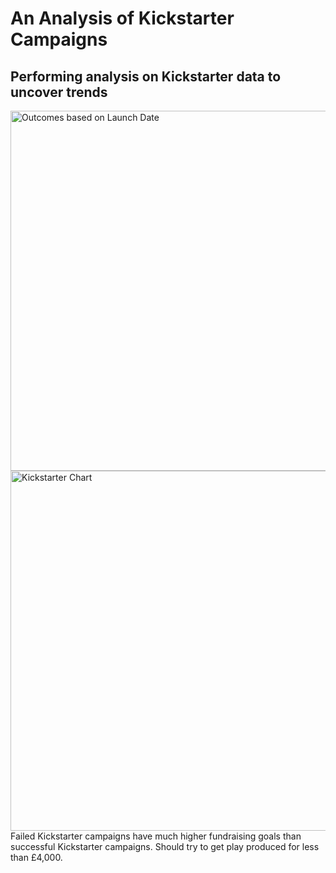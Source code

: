 # An Analysis of Kickstarter Campaigns
## Performing analysis on Kickstarter data to uncover trends
<img width="576" alt="Outcomes based on Launch Date" src="https://user-images.githubusercontent.com/99205688/154534394-f5e1a598-10de-4b62-8dbf-50d1cdb9da6f.png">
<img width="576" alt="Kickstarter Chart" src="https://user-images.githubusercontent.com/99205688/154534440-a5a79be3-b9a0-4ee9-a82b-dcebad8bcb4a.png">
Failed Kickstarter campaigns have much higher fundraising goals than successful Kickstarter campaigns. Should try to get play produced for less than £4,000.
